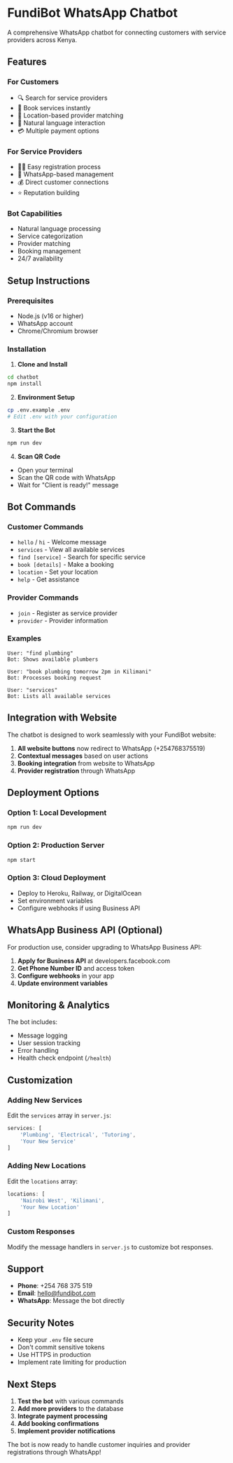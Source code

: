 # FundiBot WhatsApp Chatbot

A comprehensive WhatsApp chatbot for connecting customers with service providers across Kenya.

## Features

### For Customers
- 🔍 Search for service providers
- 📅 Book services instantly
- 📍 Location-based provider matching
- 💬 Natural language interaction
- 💳 Multiple payment options

### For Service Providers
- 👷‍♂️ Easy registration process
- 📱 WhatsApp-based management
- 💰 Direct customer connections
- ⭐ Reputation building

### Bot Capabilities
- Natural language processing
- Service categorization
- Provider matching
- Booking management
- 24/7 availability

## Setup Instructions

### Prerequisites
- Node.js (v16 or higher)
- WhatsApp account
- Chrome/Chromium browser

### Installation

1. **Clone and Install**
```bash
cd chatbot
npm install
```

2. **Environment Setup**
```bash
cp .env.example .env
# Edit .env with your configuration
```

3. **Start the Bot**
```bash
npm run dev
```

4. **Scan QR Code**
- Open your terminal
- Scan the QR code with WhatsApp
- Wait for "Client is ready!" message

## Bot Commands

### Customer Commands
- `hello` / `hi` - Welcome message
- `services` - View all available services
- `find [service]` - Search for specific service
- `book [details]` - Make a booking
- `location` - Set your location
- `help` - Get assistance

### Provider Commands
- `join` - Register as service provider
- `provider` - Provider information

### Examples
```
User: "find plumbing"
Bot: Shows available plumbers

User: "book plumbing tomorrow 2pm in Kilimani"
Bot: Processes booking request

User: "services"
Bot: Lists all available services
```

## Integration with Website

The chatbot is designed to work seamlessly with your FundiBot website:

1. **All website buttons** now redirect to WhatsApp (+254768375519)
2. **Contextual messages** based on user actions
3. **Booking integration** from website to WhatsApp
4. **Provider registration** through WhatsApp

## Deployment Options

### Option 1: Local Development
```bash
npm run dev
```

### Option 2: Production Server
```bash
npm start
```

### Option 3: Cloud Deployment
- Deploy to Heroku, Railway, or DigitalOcean
- Set environment variables
- Configure webhooks if using Business API

## WhatsApp Business API (Optional)

For production use, consider upgrading to WhatsApp Business API:

1. **Apply for Business API** at developers.facebook.com
2. **Get Phone Number ID** and access token
3. **Configure webhooks** in your app
4. **Update environment variables**

## Monitoring & Analytics

The bot includes:
- Message logging
- User session tracking
- Error handling
- Health check endpoint (`/health`)

## Customization

### Adding New Services
Edit the `services` array in `server.js`:
```javascript
services: [
    'Plumbing', 'Electrical', 'Tutoring', 
    'Your New Service'
]
```

### Adding New Locations
Edit the `locations` array:
```javascript
locations: [
    'Nairobi West', 'Kilimani', 
    'Your New Location'
]
```

### Custom Responses
Modify the message handlers in `server.js` to customize bot responses.

## Support

- **Phone**: +254 768 375 519
- **Email**: hello@fundibot.com
- **WhatsApp**: Message the bot directly

## Security Notes

- Keep your `.env` file secure
- Don't commit sensitive tokens
- Use HTTPS in production
- Implement rate limiting for production

## Next Steps

1. **Test the bot** with various commands
2. **Add more providers** to the database
3. **Integrate payment processing**
4. **Add booking confirmations**
5. **Implement provider notifications**

The bot is now ready to handle customer inquiries and provider registrations through WhatsApp!